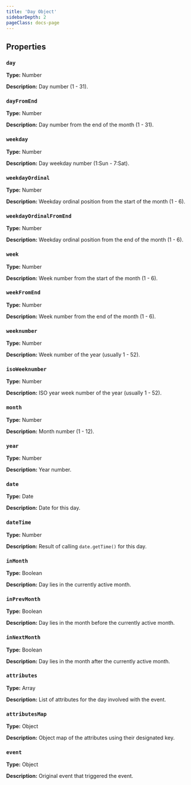 ```yaml
---
title: 'Day Object'
sidebarDepth: 2
pageClass: docs-page
---
```


## Properties

### `day`

**Type:** Number

**Description:** Day number (1 - 31).

### `dayFromEnd`

**Type:** Number

**Description:** Day number from the end of the month (1 - 31).

### `weekday`

**Type:** Number

**Description:** Day weekday number (1:Sun - 7:Sat).

### `weekdayOrdinal`

**Type:** Number

**Description:** Weekday ordinal position from the start of the month (1 - 6).

### `weekdayOrdinalFromEnd`

**Type:** Number

**Description:** Weekday ordinal position from the end of the month (1 - 6).

### `week`

**Type:** Number

**Description:** Week number from the start of the month (1 - 6).

### `weekFromEnd`

**Type:** Number

**Description:** Week number from the end of the month (1 - 6).

### `weeknumber`

**Type:** Number

**Description:** Week number of the year (usually 1 - 52).

### `isoWeeknumber`

**Type:** Number

**Description:** ISO year week number of the year (usually 1 - 52).

### `month`

**Type:** Number

**Description:** Month number (1 - 12).

### `year`

**Type:** Number

**Description:** Year number.

### `date`

**Type:** Date

**Description:** Date for this day.

### `dateTime`

**Type:** Number

**Description:** Result of calling `date.getTime()` for this day.

### `inMonth`

**Type:** Boolean

**Description:** Day lies in the currently active month.

### `inPrevMonth`

**Type:** Boolean

**Description:** Day lies in the month before the currently active month.

### `inNextMonth`

**Type:** Boolean

**Description:** Day lies in the month after the currently active month.

### `attributes`

**Type:** Array

**Description:** List of attributes for the day involved with the event.

### `attributesMap`

**Type:** Object

**Description:** Object map of the attributes using their designated key.

### `event`

**Type:** Object

**Description:** Original event that triggered the event.

<!--
### 

**Type:** 

**Description:** 
-->
